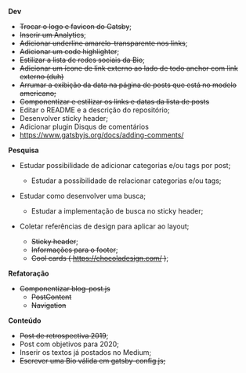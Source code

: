 **Dev**

- ~~Trocar o logo e favicon do Gatsby~~;
- ~~Inserir um Analytics~~;
- ~~Adicionar underline amarelo-transparente nos links~~;
- ~~Adicionar um code highlighter~~;
- ~~Estilizar a lista de redes sociais da Bio~~;
- ~~Adicionar um ícone de link externo ao lado de todo anchor com link externo (duh)~~
- ~~Arrumar a exibição da data na página de posts que está no modelo americano;~~
- ~~Componentizar e estilizar os links e datas da lista de posts~~
- Editar o README e a descrição do repositório;
- Desenvolver sticky header;
- Adicionar plugin Disqus de comentários
 - https://www.gatsbyjs.org/docs/adding-comments/

**Pesquisa**

- Estudar possibilidade de adicionar categorias e/ou tags por post;
  - Estudar a possibilidade de relacionar categorias e/ou tags;

- Estudar como desenvolver uma busca;
  - Estudar a implementação de busca no sticky header;
  
- Coletar referências de design para aplicar ao layout;
  - ~~Sticky header~~;
  - ~~Informações para o footer~~;
  - ~~Cool cards ( https://chocoladesign.com/ )~~;


**Refatoração**
  
- ~~Componentizar blog-post.js~~
  - ~~PostContent~~
  - ~~Navigation~~


**Conteúdo**

- ~~Post de retrospectiva 2019~~;
- Post com objetivos para 2020;
- Inserir os textos já postados no Medium;
- ~~Escrever uma Bio válida em gatsby-config.js;~~
